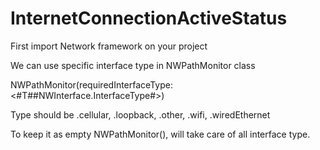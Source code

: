 # InternetConnectionActiveStatus

First import Network framework on your project

We can use specific interface type in NWPathMonitor class

NWPathMonitor(requiredInterfaceType: <#T##NWInterface.InterfaceType#>)

Type should be .cellular, .loopback, .other, .wifi, .wiredEthernet

To keep it as empty NWPathMonitor(), will take care of all interface type.

